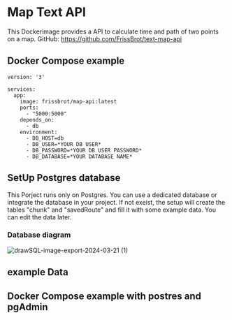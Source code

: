 # Map Text API

This Dockerimage provides a API to calculate time and path of two points on a map.
GitHub: https://github.com/FrissBrot/text-map-api

## Docker Compose example
```
version: '3'

services:
  app:
    image: frissbrot/map-api:latest
    ports:
      - "5000:5000"
    depends_on:
      - db
    environment:
      - DB_HOST=db
      - DB_USER=*YOUR DB USER*
      - DB_PASSWORD=*YOUR DB USER PASSWORD*
      - DB_DATABASE=*YOUR DATABASE NAME*
```

## SetUp Postgres database
This Porject runs only on Postgres. You can use a dedicated database or integrate the database in your project. If not exeist, the setup will create the tables "chunk" and "savedRoute" and fill it with some example data. You can edit the data later.

### Database diagram
![drawSQL-image-export-2024-03-21 (1)](https://github.com/FrissBrot/text-map-api/assets/60073321/23037a58-5a5a-4c8b-b467-1f607bc2f7bf)

## example Data

## Docker Compose example with postres and pgAdmin
